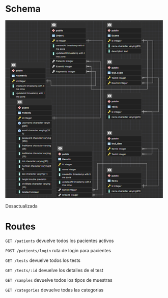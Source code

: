 # Schema

![Database](schemas/database.png)

Desactualizada

# Routes

``` GET /patients ``` devuelve todos los pacientes activos

``` POST /patients/login ``` ruta de login para pacientes

``` GET /tests ``` devuelve todos los tests

``` GET /tests/:id ``` devuelve los detalles de el test

``` GET /samples ``` devuelve todos los tipos de muestras

``` GET /categories ``` devuelve todas las categorias